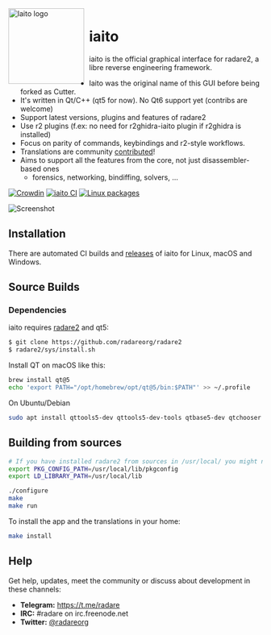 <img width="150" height="150" align="left" style="float: left; margin: 0 10px 0 0;" alt="Iaito logo" src="https://raw.githubusercontent.com/radareorg/iaito/master/src/img/iaito-circle.svg?sanitize=true">

# iaito

iaito is the official graphical interface for radare2, a libre reverse engineering framework.

* Iaito was the original name of this GUI before being forked as Cutter.
* It's written in Qt/C++ (qt5 for now). No Qt6 support yet (contribs are welcome)
* Support latest versions, plugins and features of radare2
* Use r2 plugins (f.ex: no need for r2ghidra-iaito plugin if r2ghidra is installed)
* Focus on parity of commands, keybindings and r2-style workflows.
* Translations are community [contributed](https://crowdin.com/project/iaito)!
* Aims to support all the features from the core, not just disassembler-based ones
  * forensics, networking, bindiffing, solvers, ...

[![Crowdin](https://badges.crowdin.net/iaito/localized.svg)](https://crowdin.com/project/iaito)
[![iaito CI](https://github.com/radareorg/iaito/workflows/iaito%20CI/badge.svg)](https://github.com/radareorg/iaito/actions)
[![Linux packages](https://repology.org/badge/vertical-allrepos/iaito.svg?columns=4)](https://repology.org/project/iaito/versions)

![Screenshot](https://raw.githubusercontent.com/radareorg/iaito/master/screenshot.png)

## Installation

There are automated CI builds and [releases](https://github.com/radareorg/iaito/releases) of iaito for Linux, macOS and Windows.

## Source Builds

### Dependencies

iaito requires [radare2](https://github.com/radareorg/radare2) and qt5:

```sh
$ git clone https://github.com/radareorg/radare2
$ radare2/sys/install.sh
```

Install QT on macOS like this:

```sh
brew install qt@5
echo 'export PATH="/opt/homebrew/opt/qt@5/bin:$PATH"' >> ~/.profile
```

On Ubuntu/Debian

```sh
sudo apt install qttools5-dev qttools5-dev-tools qtbase5-dev qtchooser qt5-qmake qtbase5-dev-tools libqt5svg5-dev make pkg-config build-essential

```

## Building from sources

```sh
# If you have installed radare2 from sources in /usr/local/ you might need to do this:
export PKG_CONFIG_PATH=/usr/local/lib/pkgconfig
export LD_LIBRARY_PATH=/usr/local/lib

./configure
make
make run
```

To install the app and the translations in your home:

```sh
make install
```

## Help

Get help, updates, meet the community or discuss about development in these channels:

- **Telegram:** https://t.me/radare
- **IRC:** #radare on irc.freenode.net
- **Twitter:** [@radareorg](https://twitter.com/radareorg)
